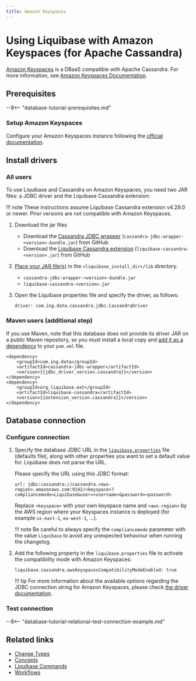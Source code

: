 ```yaml
---
title: Amazon Keyspaces
---
```


# Using Liquibase with Amazon Keyspaces (for Apache Cassandra)

[Amazon Keyspaces](https://aws.amazon.com/keyspaces) is a DBaaS compatible with Apache Cassandra. 
For more information, see [Amazon Keyspaces Documentation](https://aws.amazon.com/keyspaces/resources).

## Prerequisites

--8<-- "database-tutorial-prerequisites.md"

### Setup Amazon Keyspaces

Configure your Amazon Keyspaces instance following the [official documentation](https://docs.aws.amazon.com/keyspaces/latest/devguide/accessing.html).

## Install drivers

### All users

To use Liquibase and Cassandra on Amazon Keyspaces, you need two JAR files: a JDBC driver and the Liquibase Cassandra extension:

!!! note
    These instructions assume Liquibase Cassandra extension v4.29.0 or newer. Prior versions are not compatible with Amazon Keyspaces.


1. Download the jar files
    * Download the [Cassandra JDBC wrapper](https://github.com/ing-bank/cassandra-jdbc-wrapper/releases) (`cassandra-jdbc-wrapper-<version>-bundle.jar`) from GitHub
    * Download the [Liquibase Cassandra extension](https://github.com/liquibase/liquibase-cassandra/releases) (`liquibase-cassandra-<version>.jar`) from GitHub
      
1. [Place your JAR file(s)](https://docs.liquibase.com/workflows/liquibase-community/adding-and-updating-liquibase-drivers.html) in the `<liquibase_install_dir>/lib` directory.
    * `cassandra-jdbc-wrapper-<version>-bundle.jar`
    * `liquibase-cassandra-<version>.jar`

1. Open the Liquibase properties file and specify the driver, as follows:

    ```
    driver: com.ing.data.cassandra.jdbc.CassandraDriver
    ```

### Maven users (additional step)

If you use Maven, note that this database does not provide its driver JAR on a public Maven repository, so you must install a local copy and [add it as a dependency](https://docs.liquibase.com/tools-integrations/maven/using-liquibase-and-maven-pom-file.html) to your `pom.xml` file.

```
<dependency>
    <groupId>com.ing.data</groupId>
    <artifactId>cassandra-jdbc-wrapper</artifactId>
    <version>{{jdbc_driver_version.cassandra}}</version>
</dependency>
<dependency>
    <groupId>org.liquibase.ext</groupId>
    <artifactId>liquibase-cassandra</artifactId>
    <version>{{extension_version.cassandra}}</version>
</dependency>
```

## Database connection

### Configure connection

1.  Specify the database JDBC URL in the [`liquibase.properties`](https://docs.liquibase.com/concepts/connections/creating-config-properties.html) file (defaults file), along with other properties you want to set a default value for. Liquibase does not parse the URL.

    Please specify the URL using this JDBC format:

    ```
    url: jdbc:cassandra://cassandra.<aws-region>.amazonaws.com:9142/<keyspace>?compliancemode=Liquibase&user=<username>&password=<password>
    ```
    
    Replace `<keyspace>` with your own keyspace name and `<aws-region>` by the AWS region where your Keyspaces instance is deployed (for example `us-east-1`, `eu-west-1`, ...).

    !!! note
        Be careful to always specify the `compliancemode` parameter with the value `Liquibase` to avoid any unexpected behaviour when running the changelog.

2.  Add the following property in the `liquibase.properties` file to activate the compatibility mode with Amazon Keyspaces:

    ```
    liquibase.cassandra.awsKeyspacesCompatibilityModeEnabled: true
    ```

    !!! tip
        For more information about the available options regarding the JDBC connection string for Amazon Keyspaces, please check [the driver documentation](https://github.com/ing-bank/cassandra-jdbc-wrapper/wiki/JDBC-driver-and-connection-string).

### Test connection

--8<-- "database-tutorial-relational-test-connection-example.md"

Related links
-------------

*   [Change Types](https://docs.liquibase.com/change-types/home.html)
*   [Concepts](https://docs.liquibase.com/concepts/home.html)
*   [Liquibase Commands](https://docs.liquibase.com/commands/home.html)
*   [Workflows](https://docs.liquibase.com/workflows/home.html)